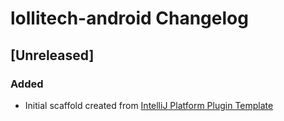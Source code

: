 <!-- Keep a Changelog guide -> https://keepachangelog.com -->

# lollitech-android Changelog

## [Unreleased]
### Added
- Initial scaffold created from [IntelliJ Platform Plugin Template](https://github.com/JetBrains/intellij-platform-plugin-template)
